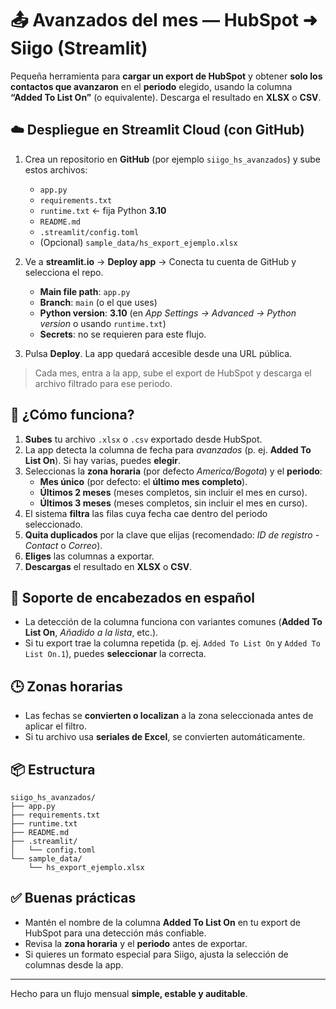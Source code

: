 # 📤 Avanzados del mes — HubSpot ➜ Siigo (Streamlit)

Pequeña herramienta para **cargar un export de HubSpot** y obtener **solo los contactos que avanzaron** en el **periodo** elegido, usando la columna **“Added To List On”** (o equivalente). Descarga el resultado en **XLSX** o **CSV**.

## ☁️ Despliegue en Streamlit Cloud (con GitHub)
1. Crea un repositorio en **GitHub** (por ejemplo `siigo_hs_avanzados`) y sube estos archivos:
   - `app.py`
   - `requirements.txt`
   - `runtime.txt`  ← fija Python **3.10**
   - `README.md`
   - `.streamlit/config.toml`
   - (Opcional) `sample_data/hs_export_ejemplo.xlsx`

2. Ve a **streamlit.io** → **Deploy app** → Conecta tu cuenta de GitHub y selecciona el repo.
   - **Main file path**: `app.py`
   - **Branch**: `main` (o el que uses)
   - **Python version**: **3.10** (en *App Settings → Advanced → Python version* o usando `runtime.txt`)
   - **Secrets**: no se requieren para este flujo.

3. Pulsa **Deploy**. La app quedará accesible desde una URL pública.

> Cada mes, entra a la app, sube el export de HubSpot y descarga el archivo filtrado para ese periodo.

## 🧭 ¿Cómo funciona?
1. **Subes** tu archivo `.xlsx` o `.csv` exportado desde HubSpot.
2. La app detecta la columna de fecha para *avanzados* (p. ej. **Added To List On**). Si hay varias, puedes **elegir**.
3. Seleccionas la **zona horaria** (por defecto *America/Bogota*) y el **periodo**:
   - **Mes único** (por defecto: el **último mes completo**).
   - **Últimos 2 meses** (meses completos, sin incluir el mes en curso).
   - **Últimos 3 meses** (meses completos, sin incluir el mes en curso).
4. El sistema **filtra** las filas cuya fecha cae dentro del periodo seleccionado.
5. **Quita duplicados** por la clave que elijas (recomendado: *ID de registro - Contact* o *Correo*).
6. **Eliges** las columnas a exportar.
7. **Descargas** el resultado en **XLSX** o **CSV**.

## 🧱 Soporte de encabezados en español
- La detección de la columna funciona con variantes comunes (**Added To List On**, *Añadido a la lista*, etc.).
- Si tu export trae la columna repetida (p. ej. `Added To List On` y `Added To List On.1`), puedes **seleccionar** la correcta.

## 🕒 Zonas horarias
- Las fechas se **convierten o localizan** a la zona seleccionada antes de aplicar el filtro.
- Si tu archivo usa **seriales de Excel**, se convierten automáticamente.

## 📦 Estructura
```
siigo_hs_avanzados/
├── app.py
├── requirements.txt
├── runtime.txt
├── README.md
├── .streamlit/
│   └── config.toml
└── sample_data/
    └── hs_export_ejemplo.xlsx
```

## ✅ Buenas prácticas
- Mantén el nombre de la columna **Added To List On** en tu export de HubSpot para una detección más confiable.
- Revisa la **zona horaria** y el **periodo** antes de exportar.
- Si quieres un formato especial para Siigo, ajusta la selección de columnas desde la app.

---

Hecho para un flujo mensual **simple, estable y auditable**.
